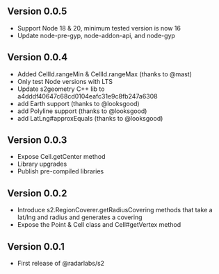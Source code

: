 ## Version 0.0.5

- Support Node 18 & 20, minimum tested version is now 16
- Update node-pre-gyp, node-addon-api, and node-gyp

## Version 0.0.4

- Added CellId.rangeMin & CellId.rangeMax (thanks to @mast)
- Only test Node versions with LTS
- Update s2geometry C++ lib to a4dddf40647c68cd0104eafc31e9c8fb247a6308
- add Earth support (thanks to @looksgood)
- add Polyline support (thanks to @looksgood)
- add LatLng#approxEquals (thanks to @looksgood)

## Version 0.0.3

- Expose Cell.getCenter method
- Library upgrades
- Publish pre-compiled libraries

## Version 0.0.2

- Introduce s2.RegionCoverer.getRadiusCovering methods that take a lat/lng and radius and generates a covering
- Expose the Point & Cell class and Cell#getVertex method

## Version 0.0.1

- First release of @radarlabs/s2
